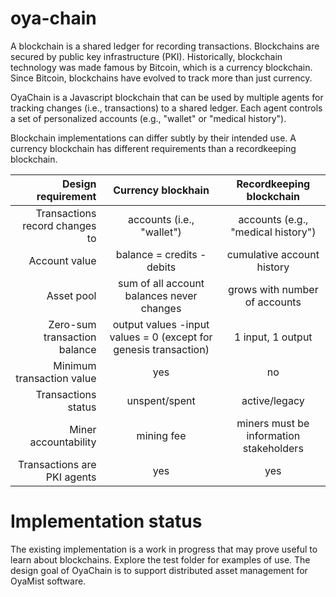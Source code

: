 # oya-chain
A blockchain is a shared ledger for recording transactions. 
Blockchains are secured by public key infrastructure (PKI).
Historically,
blockchain technology was made famous by Bitcoin, which is a currency blockchain.
Since Bitcoin, blockchains have evolved to track more than just currency.

OyaChain is a Javascript blockchain that can be used by multiple agents for 
tracking changes (i.e., transactions) to a shared ledger. Each agent controls
a set of personalized accounts (e.g., "wallet" or "medical history").

Blockchain implementations can differ subtly by their intended use. A currency
blockchain has different requirements than a recordkeeping blockchain.

| Design requirement | Currency blockhain | Recordkeeping blockchain |
| -----: | :----: | :----: |
| Transactions record changes to | accounts (i.e., "wallet") | accounts (e.g., "medical history") |
| Account value | balance = credits - debits | cumulative account history |
| Asset pool | sum of all account balances never changes | grows with number of accounts |
| Zero-sum transaction balance | output values -input values = 0 (except for genesis transaction) | 1 input, 1 output |
| Minimum transaction value | yes | no |
| Transactions status | unspent/spent | active/legacy |
| Miner accountability | mining fee | miners must be information stakeholders |
| Transactions are PKI agents | yes | yes |


# Implementation status
The existing implementation is a work in progress that may prove useful to learn about blockchains.
Explore the test folder for examples of use.
The design goal of OyaChain is to support distributed asset management for OyaMist software.
